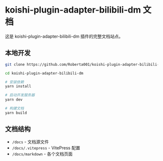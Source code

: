 # koishi-plugin-adapter-bilibili-dm 文档

这是 koishi-plugin-adapter-bilibili-dm 插件的完整文档站点。

## 本地开发

```bash
git clone https://github.com/Roberta001/koishi-plugin-adapter-bilibili-dm/tree/docs

cd koishi-plugin-adapter-bilibili-dm

# 安装依赖
yarn install

# 启动开发服务器
yarn dev

# 构建文档
yarn build
```

## 文档结构

- `/docs` - 文档源文件
- `/docs/.vitepress` - VitePress 配置
- `/docs/markdown` - 各个文档页面